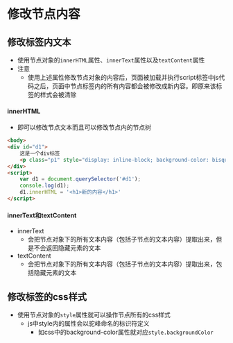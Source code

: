 # 修改节点内容

## 修改标签内文本
- 使用节点对象的`innerHTML`属性、`innerText`属性以及`textContent`属性
- 注意
	- 使用上述属性修改节点对象的内容后，页面被加载并执行script标签中js代码之后，页面中节点标签内的所有内容都会被修改成新内容。即原来该标签的样式会被清除


#### innerHTML
- 即可以修改节点文本而且可以修改节点内的节点树

```html
<body>
<div id="d1">
    这是一个div标签
    <p class="p1" style="display: inline-block; background-color: bisque">这是div内的p标签</p>
</div>
<script>
    var d1 = document.querySelector('#d1');
    console.log(d1);
    d1.innerHTML = '<h1>新的内容</h1>'
</script>
```

#### innerText和textContent
- innerText
	- 会把节点对象下的所有文本内容（包括子节点的文本内容）提取出来，但是不会返回隐藏元素的文本
- textContent
	- 会把节点对象下的所有文本内容（包括子节点的文本内容）提取出来，包括隐藏元素的文本 



## 修改标签的css样式
- 使用节点对象的`style`属性就可以操作节点所有的css样式
	- js中style内的属性会以驼峰命名的标识符定义
		- 如css中的background-color属性就对应`style.backgroundColor`

```html

```


